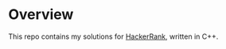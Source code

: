 # Overview
This repo contains my solutions for [HackerRank](https://www.hackerrank.com), written in C++. 